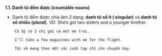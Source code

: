 **1.1. Danh từ đếm được (countable nouns)**
* Danh từ đếm được chia làm 2 dạng: **danh từ số ít (
  singular)**
  và **danh từ số nhiều (plural)**.
  VD: She’s got two sisters and a younger brother.

       Cô ấy có 2 chị gái và một em trai. 

       I’ll take a few magazines with me for the flight.

       Tôi sẽ mang theo một vài cuốn tạp chí cho chuyến bay.
